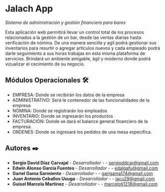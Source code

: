 # Jalach App

_Sistema de administración y gestión financiera para bares_

Esta aplicación web permitirá llevar un control total de los procesos relacionados a la gestión de un bar, desde las ventas diarias hasta verificación de nómina.
De una manera sencilla y agil podrá gestionar sus inventarios para resurtir o agregar artículos nuevos y cada empleado podrá darle seguimiento a sus horas trabajas en esta misma plataforma de servicios.
Brindará un ambiente amigable, ágil y moderno donde podrá vizualizar el cecimiento de su negocio.



## Módulos Operacionales 🛠️
* EMPRESA: Donde se recibirán los datos de la empresa 
* ADMINISTRATIVO: Será le contenedor de las funcionalidades de la empresa
* NÓMINA: Donde se registrarán los empleados
* INVENTARIO: Donde se ingresarán los productos
* FACTURACIÓN: Donde se dará el balance general financiero de la empresa.
* ORDENES: Donde se ingresará los pedidos de una mesa especifica.


## Autores ✒️

* **Sergio David Díaz Carvajal**  - *Desarrollador* - []() - sergioddcar@gmail.com
* **Edwin Alonso García Fuentes** - *Desarrollador* - []() - edalgafu@gmail.com
* **Gariel Gama Sarmiento** - *Desarrollador* - []() - garigama174@gmail.com
* **Juan Antonio Ceballos Usuga** - *Desarrollador* - []() - jacu29@gmail.com
* **Guisel Marcela Martinez** - *Desarrollador* - []() - marceloti1218@gmail.com
